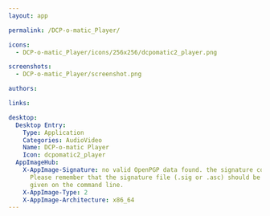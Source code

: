 ```yaml
---
layout: app

permalink: /DCP-o-matic_Player/

icons:
  - DCP-o-matic_Player/icons/256x256/dcpomatic2_player.png

screenshots:
  - DCP-o-matic_Player/screenshot.png

authors:

links:

desktop:
  Desktop Entry:
    Type: Application
    Categories: AudioVideo
    Name: DCP-o-matic Player
    Icon: dcpomatic2_player
  AppImageHub:
    X-AppImage-Signature: no valid OpenPGP data found. the signature could not be verified.
      Please remember that the signature file (.sig or .asc) should be the first file
      given on the command line.
    X-AppImage-Type: 2
    X-AppImage-Architecture: x86_64
---
```

